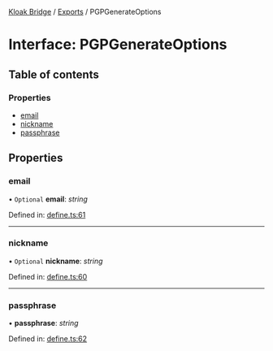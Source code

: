 [Kloak Bridge](../README.md) / [Exports](../modules.md) / PGPGenerateOptions

# Interface: PGPGenerateOptions

## Table of contents

### Properties

- [email](pgpgenerateoptions.md#email)
- [nickname](pgpgenerateoptions.md#nickname)
- [passphrase](pgpgenerateoptions.md#passphrase)

## Properties

### email

• `Optional` **email**: *string*

Defined in: [define.ts:61](https://github.com/CoNET-project/kloak-bridge/blob/dd2c22c/src/define.ts#L61)

___

### nickname

• `Optional` **nickname**: *string*

Defined in: [define.ts:60](https://github.com/CoNET-project/kloak-bridge/blob/dd2c22c/src/define.ts#L60)

___

### passphrase

• **passphrase**: *string*

Defined in: [define.ts:62](https://github.com/CoNET-project/kloak-bridge/blob/dd2c22c/src/define.ts#L62)

